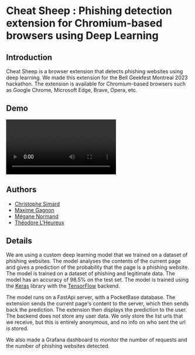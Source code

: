 
# Cheat Sheep : Phishing detection extension for Chromium-based browsers using Deep Learning

## Introduction

Cheat Sheep is a browser extension that detects phishing websites using deep learning. We made this extension for the Bell Geekfest Montreal 2023 hackathon. The extension is available for Chromium-based browsers such as Google Chrome, Microsoft Edge, Brave, Opera, etc.

## Demo

<video src="https://github.com/Cheat-Sheeps-Bell-Hackaton/extension-page/assets/90425800/3220928b-57c5-492c-8e6c-f86a284c5c82" controls preload></video>

## Authors

- [Christophe Simard](https://github.com/Binimow)
- [Maxime Gagnon](https://github.com/Thurinum)
- [Mégane Normand](https://github.com/RamenWhite)
- [Théodore L'Heureux](https://github.com/theodore-lheureux)

## Details

We are using a custom deep learning model that we trained on a dataset of phishing websites. The model analyses the contents of the current page and gives a prediction of the probability that the page is a phishing website. The model is trained on a dataset of phishing and legitimate data. The model has an accuracy of 98.5% on the test set. The model is trained using the [Keras](https://keras.io/) library with the [TensorFlow](https://www.tensorflow.org/) backend.

The model runs on a FastApi server, with a PocketBase database. The extension sends the current page's content to the server, which then sends back the prediction. The extension then displays the prediction to the user. The backend does not store any user data. We only store the list urls that we receive, but this is entirely anonymous, and no info on who sent the url is stored.

We also made a Grafana dashboard to monitor the number of requests and the number of phishing websites detected.
